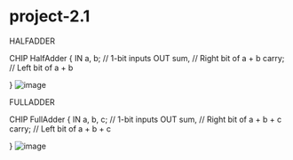 # project-2.1

HALFADDER

CHIP HalfAdder {
    IN a, b;    // 1-bit inputs
    OUT sum,    // Right bit of a + b 
        carry;  // Left bit of a + b

}
![image](https://github.com/user-attachments/assets/02a6c30a-da0b-450b-a979-c28930ba9e95)

FULLADDER

CHIP FullAdder {
    IN a, b, c;  // 1-bit inputs
    OUT sum,     // Right bit of a + b + c
        carry;   // Left bit of a + b + c

}
![image](https://github.com/user-attachments/assets/bb0f3bed-8c69-4343-bdf0-03327e2a370b)

